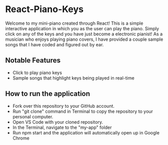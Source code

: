 # React-Piano-Keys

Welcome to my mini-piano created through React! This is a simple interactive application in which you as the user can play the piano. Simply click on any of the keys and you have just become a electronic pianist! As a musician who enjoys playing piano covers, I have provided a couple sample songs that I have coded and figured out by ear.


## Notable Features

- Click to play piano keys
- Sample songs that highlight keys being played in real-time


## How to run the application
- Fork over this repository to your GitHub account.
- Run "git clone" command in Terminal to copy the repository to your personal computer.
- Open VS Code with your cloned repository.
- In the Terminal, navigate to the "my-app" folder
- Run npm start and the application will automatically open up in Google Chrome